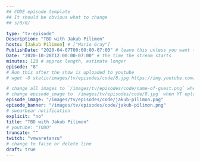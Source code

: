 ```yaml
---
## CODE episode template
## It should be obvious what to change
## s/0/8/

type: "tv-episode"
Description: "TBD with Jakub Pilimon"
hosts: [Jakub Pilimon] # ["Mario Gray"]
PublishDate: "2020-04-07T00:00:00-07:00" # leave this unless you want to schedule far ahead
Date: "2020-10-28T12:00:00-07:00" # the time the stream starts
minutes: 120 # approx length, estimate longer
episode: "8"
# Run this after the show is uploaded to youtube
# wget -O static/images/tv/episodes/code/8.jpg https://img.youtube.com/vi/TODO/mqdefault.jpg

# change all images to `/images/tv/episodes/code/name-of-guest.png` when created.
# change episode_image to `/images/tv/episodes/code/8.jpg` when YT uploaded.
episode_image: "/images/tv/episodes/code/jakub-pilimon.png"
episode_banner: "/images/tv/episodes/code/jakub-pilimon.png"
# swearbear notification
explicit: "no"
title: "TBD with Jakub Pilimon"
# youtube: "TODO"
truncate: ""
twitch: "vmwaretanzu"
# change to false or delete line
draft: true
---
```

